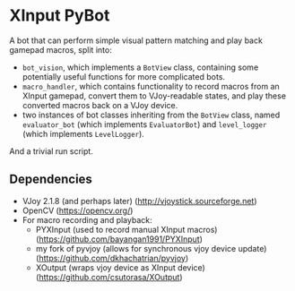 # XInput PyBot
A bot that can perform simple visual pattern matching and play back gamepad macros, split into:
- `bot_vision`, which implements a `BotView` class, containing some potentially useful functions for more complicated bots.
- `macro_handler`, which contains functionality to record macros from an XInput gamepad, convert them to VJoy-readable states, and play these converted macros back on a VJoy device.
- two instances of bot classes inheriting from the `BotView` class, named `evaluator_bot` (which implements `EvaluatorBot`) and `level_logger` (which implements `LevelLogger`).

And a trivial run script.

[//]: # (I had expected the "computer vision" part would be the most difficult to get going. Turns out my vision problem was fairly trivial to handle with simple template matching using OpenCV. What ended up being the *huge* pain was [1] getting a virtual gamepad's inputs to be read by an emulator.)

## Dependencies
- VJoy 2.1.8 (and perhaps later) (http://vjoystick.sourceforge.net)
- OpenCV (https://opencv.org/)
- For macro recording and playback:
  * PYXInput (used to record manual XInput macros) (https://github.com/bayangan1991/PYXInput)
  * my fork of pyvjoy (allows for synchronous vjoy device update) (https://github.com/dkhachatrian/pyvjoy)
  * XOutput (wraps vjoy device as XInput device) (https://github.com/csutorasa/XOutput) 
